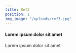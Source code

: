 ```yaml
---
title: Ref3
position: 1
img_image: "/uploads/ref3.jpg"
---
```


#### Lorem ipsum dolor sit amet

Lorem ipsum dolor sit amet